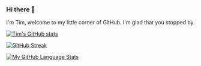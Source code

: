 ### Hi there 👋

I'm Tim, welcome to my little corner of GitHub. I'm glad that you stopped by. 

[![Tim's GitHub stats](https://github-readme-stats.vercel.app/api?username=Timthreetwelve&theme=transparent&hide=contribs&rank_icon=github )]()

[![GitHub Streak](https://streak-stats.demolab.com?user=Timthreetwelve&theme=transparent&card_width=450)]()

[![My GitHub Language Stats](https://github-readme-stats.vercel.app/api/top-langs/?username=Timthreetwelve&langs_count=5&theme=transparent&card_width=450&layout=compact&hide=c%2B%2B)]()


<!--
**Timthreetwelve/Timthreetwelve** is a ✨ _special_ ✨ repository because its `README.md` (this file) appears on your GitHub profile.

Here are some ideas to get you started:

- 🔭 I’m currently working on ...
- 🌱 I’m currently learning ...
- 👯 I’m looking to collaborate on ...
- 🤔 I’m looking for help with ...
- 💬 Ask me about ...
- 📫 How to reach me: ...
- 😄 Pronouns: ...
- ⚡ Fun fact: ...
-->
